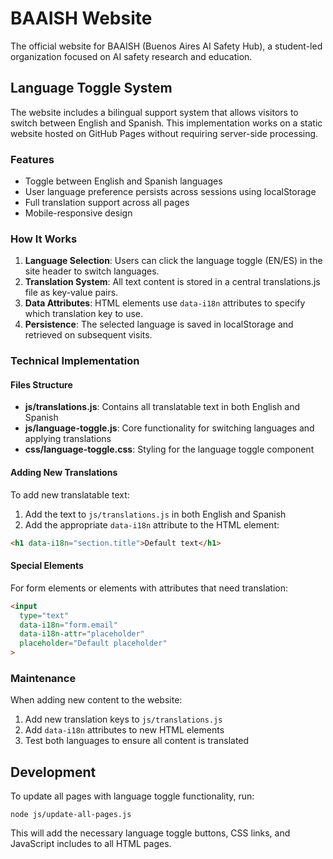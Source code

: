 # BAAISH Website

The official website for BAAISH (Buenos Aires AI Safety Hub), a student-led organization focused on AI safety research and education.

## Language Toggle System

The website includes a bilingual support system that allows visitors to switch between English and Spanish. This implementation works on a static website hosted on GitHub Pages without requiring server-side processing.

### Features

- Toggle between English and Spanish languages
- User language preference persists across sessions using localStorage
- Full translation support across all pages
- Mobile-responsive design

### How It Works

1. **Language Selection**: Users can click the language toggle (EN/ES) in the site header to switch languages.
2. **Translation System**: All text content is stored in a central translations.js file as key-value pairs.
3. **Data Attributes**: HTML elements use `data-i18n` attributes to specify which translation key to use.
4. **Persistence**: The selected language is saved in localStorage and retrieved on subsequent visits.

### Technical Implementation

#### Files Structure

- **js/translations.js**: Contains all translatable text in both English and Spanish
- **js/language-toggle.js**: Core functionality for switching languages and applying translations
- **css/language-toggle.css**: Styling for the language toggle component

#### Adding New Translations

To add new translatable text:

1. Add the text to `js/translations.js` in both English and Spanish
2. Add the appropriate `data-i18n` attribute to the HTML element:

```html
<h1 data-i18n="section.title">Default text</h1>
```

#### Special Elements

For form elements or elements with attributes that need translation:

```html
<input
  type="text"
  data-i18n="form.email"
  data-i18n-attr="placeholder"
  placeholder="Default placeholder"
>
```

### Maintenance

When adding new content to the website:

1. Add new translation keys to `js/translations.js`
2. Add `data-i18n` attributes to new HTML elements
3. Test both languages to ensure all content is translated

## Development

To update all pages with language toggle functionality, run:

```
node js/update-all-pages.js
```

This will add the necessary language toggle buttons, CSS links, and JavaScript includes to all HTML pages.
